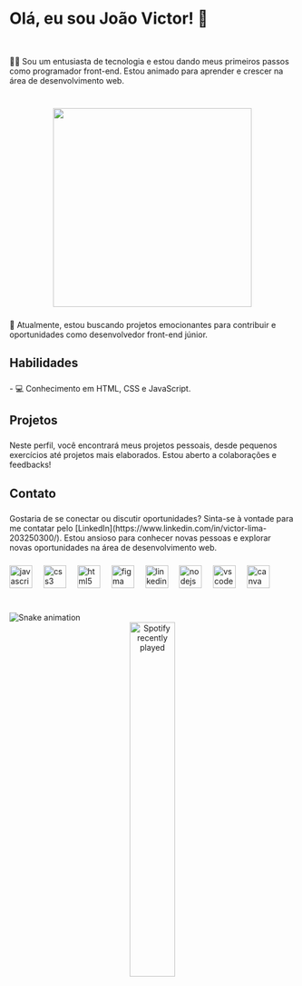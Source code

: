 <h1 align="left">Olá, eu sou João Victor! 👋</h1>

<br clear="both">

<p align="left">👨‍💻 Sou um entusiasta de tecnologia e estou dando meus primeiros passos como programador front-end. Estou animado para aprender e crescer na área de desenvolvimento web.</p>

###

<br clear="both">

<div align="center">
  <img height="350" src="https://giffiles.alphacoders.com/171/171294.gif"  />
</div>

###

<p align="left">🌱 Atualmente, estou buscando projetos emocionantes para contribuir e oportunidades como desenvolvedor front-end júnior.</p>

###

<h2 align="left">Habilidades</h2>

###

<p align="left">- 💻 Conhecimento em HTML, CSS e JavaScript.</p>

###

<h2 align="left">Projetos</h2>

###

<p align="left">Neste perfil, você encontrará meus projetos pessoais, desde pequenos exercícios até projetos mais elaborados. Estou aberto a colaborações e feedbacks!</p>

###

<h2 align="left">Contato</h2>

###

<p align="left">Gostaria de se conectar ou discutir oportunidades? Sinta-se à vontade para me contatar pelo [LinkedIn](https://www.linkedin.com/in/victor-lima-203250300/). Estou ansioso para conhecer novas pessoas e explorar novas oportunidades na área de desenvolvimento web.</p>

###

<div align="left">
  <img src="https://cdn.jsdelivr.net/gh/devicons/devicon/icons/javascript/javascript-original.svg" height="40" alt="javascript logo"  />
  <img width="12" />
  <img src="https://cdn.jsdelivr.net/gh/devicons/devicon/icons/css3/css3-original.svg" height="40" alt="css3 logo"  />
  <img width="12" />
  <img src="https://cdn.jsdelivr.net/gh/devicons/devicon/icons/html5/html5-original.svg" height="40" alt="html5 logo"  />
  <img width="12" />
  <img src="https://cdn.jsdelivr.net/gh/devicons/devicon/icons/figma/figma-original.svg" height="40" alt="figma logo"  />
  <img width="12" />
  <img src="https://cdn.jsdelivr.net/gh/devicons/devicon/icons/linkedin/linkedin-original.svg" height="40" alt="linkedin logo"  />
  <img width="12" />
  <img src="https://cdn.jsdelivr.net/gh/devicons/devicon/icons/nodejs/nodejs-original.svg" height="40" alt="nodejs logo"  />
  <img width="12" />
  <img src="https://cdn.jsdelivr.net/gh/devicons/devicon/icons/vscode/vscode-original.svg" height="40" alt="vscode logo"  />
  <img width="12" />
  <img src="https://cdn.jsdelivr.net/gh/devicons/devicon/icons/canva/canva-original.svg" height="40" alt="canva logo"  />
</div>

###

<br clear="both">

<img src="https://raw.githubusercontent.com/t1victor/t1victor/output/snake.svg" alt="Snake animation" />


<br clear="both">

<div align="center">
  <img src="https://spotify-recently-played-readme.vercel.app/api?user=12144479857&count=3&unique=true" alt="Spotify recently played" style="width: 40%;">
</div>


###
